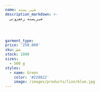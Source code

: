 ```yaml
---
name: شیر پسته
description_markdown: >-
  شیرپسته زعفرونی




garment_type:
price: '250.000'
sku: شش
stock: 1000
sizes:
  - 500 g
styles:
  - name: Green
    color: '#228822'
    image: /images/products/lion/blue.jpg
---
```

